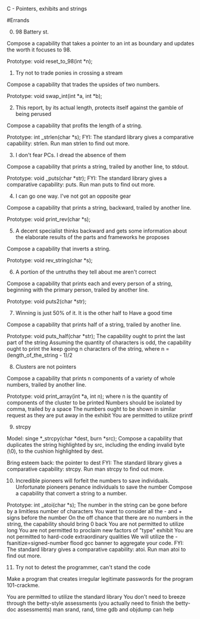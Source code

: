 C - Pointers, exhibits and strings

#Errands

0. 98 Battery st.

Compose a capability that takes a pointer to an int as boundary and updates the worth it focuses to 98.

Prototype: void reset_to_98(int *n);

1. Try not to trade ponies in crossing a stream

Compose a capability that trades the upsides of two numbers.

Prototype: void swap_int(int *a, int *b);

2. This report, by its actual length, protects itself against the gamble of being perused

Compose a capability that profits the length of a string.

Prototype: int _strlen(char *s);
FYI: The standard library gives a comparative capability: strlen. Run man strlen to find out more.

3. I don't fear PCs. I dread the absence of them

Compose a capability that prints a string, trailed by another line, to stdout.

Prototype: void _puts(char *str);
FYI: The standard library gives a comparative capability: puts. Run man puts to find out more.

4. I can go one way. I've not got an opposite gear

Compose a capability that prints a string, backward, trailed by another line.

Prototype: void print_rev(char *s);

5. A decent specialist thinks backward and gets some information about the elaborate results of the parts and frameworks he proposes

Compose a capability that inverts a string.

Prototype: void rev_string(char *s);

6. A portion of the untruths they tell about me aren't correct

Compose a capability that prints each and every person of a string, beginning with the primary person, trailed by another line.

Prototype: void puts2(char *str);

7. Winning is just 50% of it. It is the other half to Have a good time

Compose a capability that prints half of a string, trailed by another line.

Prototype: void puts_half(char *str);
The capability ought to print the last part of the string
Assuming the quantity of characters is odd, the capability ought to print the keep going n characters of the string, where n = (length_of_the_string - 1)/2

8. Clusters are not pointers

Compose a capability that prints n components of a variety of whole numbers, trailed by another line.

Prototype: void print_array(int *a, int n);
where n is the quantity of components of the cluster to be printed
Numbers should be isolated by comma, trailed by a space
The numbers ought to be shown in similar request as they are put away in the exhibit
You are permitted to utilize printf

9. strcpy

Model: singe *_strcpy(char *dest, burn *src);
Compose a capability that duplicates the string highlighted by src, including the ending invalid byte (\0), to the cushion highlighted by dest.

Bring esteem back: the pointer to dest
FYI: The standard library gives a comparative capability: strcpy. Run man strcpy to find out more.

10. Incredible pioneers will forfeit the numbers to save individuals. Unfortunate pioneers penance individuals to save the number
Compose a capability that convert a string to a number.

Prototype: int _atoi(char *s);
The number in the string can be gone before by a limitless number of characters
You want to consider all the - and + signs before the number
On the off chance that there are no numbers in the string, the capability should bring 0 back
You are not permitted to utilize long
You are not permitted to proclaim new factors of "type" exhibit
You are not permitted to hard-code extraordinary qualities
We will utilize the - fsanitize=signed-number flood gcc banner to aggregate your code.
FYI: The standard library gives a comparative capability: atoi. Run man atoi to find out more.

11. Try not to detest the programmer, can't stand the code

Make a program that creates irregular legitimate passwords for the program 101-crackme.

You are permitted to utilize the standard library
You don't need to breeze through the betty-style assessments (you actually need to finish the betty-doc assessments)
man srand, rand, time
gdb and objdump can help
